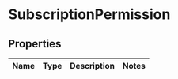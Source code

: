 

# SubscriptionPermission


## Properties

| Name | Type | Description | Notes |
|------------ | ------------- | ------------- | -------------|



